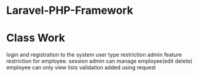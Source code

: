 
# Laravel-PHP-Framework
Class Work
=======
login and registration to the system
user type restriction
admin feature restriction for employee.
session
admin can manage employee(edit delete)
employee can only view lists
validation added using request
